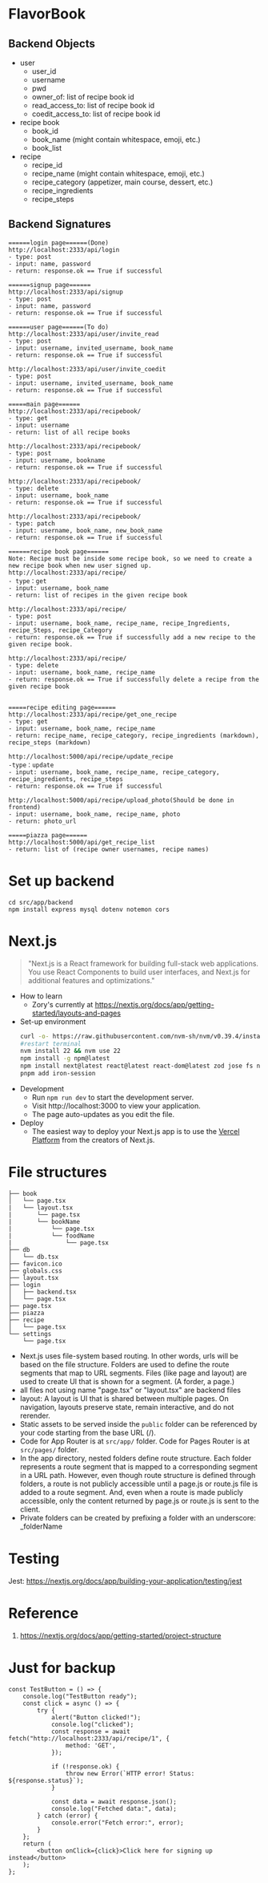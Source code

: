 # FlavorBook

## Backend Objects
- user
    - user_id
    - username
    - pwd
    - owner_of: list of recipe book id
    - read_access_to: list of recipe book id
    - coedit_access_to: list of recipe book id
- recipe book
    - book_id
    - book_name (might contain whitespace, emoji, etc.)
    - book_list
- recipe
    - recipe_id
    - recipe_name (might contain whitespace, emoji, etc.)
    - recipe_category (appetizer, main course, dessert, etc.)
    - recipe_ingredients
    - recipe_steps

## Backend Signatures
```
======login page======(Done)
http://localhost:2333/api/login
- type: post
- input: name, password
- return: response.ok == True if successful

======signup page======
http://localhost:2333/api/signup
- type: post
- input: name, password
- return: response.ok == True if successful

======user page======(To do)
http://localhost:2333/api/user/invite_read
- type: post
- input: username, invited_username, book_name
- return: response.ok == True if successful
    
http://localhost:2333/api/user/invite_coedit
- type: post
- input: username, invited_username, book_name
- return: response.ok == True if successful

=====main page======
http://localhost:2333/api/recipebook/
- type: get
- input: username
- return: list of all recipe books

http://localhost:2333/api/recipebook/
- type: post
- input: username, bookname
- return: response.ok == True if successful

http://localhost:2333/api/recipebook/
- type: delete
- input: username, book_name
- return: response.ok == True if successful

http://localhost:2333/api/recipebook/
- type: patch
- input: username, book_name, new_book_name
- return: response.ok == True if successful

======recipe book page======
Note: Recipe must be inside some recipe book, so we need to create a new recipe book when new user signed up.
http://localhost:2333/api/recipe/
- type：get
- input: username, book_name
- return: list of recipes in the given recipe book

http://localhost:2333/api/recipe/
- type: post
- input: username, book_name, recipe_name, recipe_Ingredients, recipe_Steps, recipe_Category
- return: response.ok == True if successfully add a new recipe to the given recipe book.

http://localhost:2333/api/recipe/
- type: delete
- input: username, book_name, recipe_name
- return: response.ok == True if successfully delete a recipe from the given recipe book


=====recipe editing page======
http://localhost:2333/api/recipe/get_one_recipe
- type: get
- input: username, book_name, recipe_name
- return: recipe_name, recipe_category, recipe_ingredients (markdown), recipe_steps (markdown)

http://localhost:5000/api/recipe/update_recipe
-type：update
- input: username, book_name, recipe_name, recipe_category, recipe_ingredients, recipe_steps
- return: response.ok == True if successful

http://localhost:5000/api/recipe/upload_photo(Should be done in frontend)
- input: username, book_name, recipe_name, photo
- return: photo_url

=====piazza page======
http://localhost:5000/api/get_recipe_list
- return: list of (recipe owner usernames, recipe names)

```
# Set up backend
```
cd src/app/backend
npm install express mysql dotenv notemon cors
```

# Next.js
> "Next.js is a React framework for building full-stack web applications. You use React Components to build user interfaces, and Next.js for additional features and optimizations."
- How to learn
    - Zory's currently at https://nextjs.org/docs/app/getting-started/layouts-and-pages
- Set-up environment
    ```bash
    curl -o- https://raw.githubusercontent.com/nvm-sh/nvm/v0.39.4/install.sh | bash
    #restart terminal
    nvm install 22 && nvm use 22
    npm install -g npm@latest
    npm install next@latest react@latest react-dom@latest zod jose fs nock next-remove-imports @uiw/react-md-editor@v3.6.0 rehype-sanitize
    pnpm add iron-session
    ```
- Development
    - Run `npm run dev` to start the development server.
    - Visit http://localhost:3000 to view your application.
    - The page auto-updates as you edit the file.
- Deploy
    - The easiest way to deploy your Next.js app is to use the [Vercel Platform](https://vercel.com/new?utm_medium=default-template&filter=next.js&utm_source=create-next-app&utm_campaign=create-next-app-readme) from the creators of Next.js.

# File structures
```
├── book
│   └── page.tsx
|   └── layout.tsx
|       └── page.tsx
|       └── bookName
|           └── page.tsx
|           └── foodName
|               └── page.tsx
├── db
│   └── db.tsx
├── favicon.ico
├── globals.css
├── layout.tsx
├── login
│   ├── backend.tsx
│   └── page.tsx
├── page.tsx
├── piazza
├── recipe
│   └── page.tsx
└── settings
    └── page.tsx
```
- Next.js uses file-system based routing. In other words, urls will be based on the file structure. Folders are used to define the route segments that map to URL segments. Files (like page and layout) are used to create UI that is shown for a segment. (A forder, a page.)
- all files not using name "page.tsx" or "layout.tsx" are backend files
- layout: A layout is UI that is shared between multiple pages. On navigation, layouts preserve state, remain interactive, and do not rerender.
- Static assets to be served inside the `public` folder can be referenced by your code starting from the base URL (/).
- Code for App Router is at `src/app/` folder. Code for Pages Router is at `src/pages/` folder.
- In the app directory, nested folders define route structure. Each folder represents a route segment that is mapped to a corresponding segment in a URL path. However, even though route structure is defined through folders, a route is not publicly accessible until a page.js or route.js file is added to a route segment. And, even when a route is made publicly accessible, only the content returned by page.js or route.js is sent to the client.
- Private folders can be created by prefixing a folder with an underscore: _folderName

# Testing
Jest: https://nextjs.org/docs/app/building-your-application/testing/jest

# Reference
1. https://nextjs.org/docs/app/getting-started/project-structure

# Just for backup
```
const TestButton = () => {
    console.log("TestButton ready");
    const click = async () => {
        try {
            alert("Button clicked!");
            console.log("clicked");
            const response = await fetch("http://localhost:2333/api/recipe/1", {
                method: 'GET',
            });
    
            if (!response.ok) {
                throw new Error(`HTTP error! Status: ${response.status}`);
            }
    
            const data = await response.json();
            console.log("Fetched data:", data);
        } catch (error) {
            console.error("Fetch error:", error);
        }
    };
    return (
        <button onClick={click}>Click here for signing up instead</button>
    );
};
```